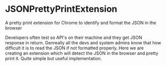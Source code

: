 # JSONPrettyPrintExtension
A pretty print extension for Chrome to identify and format the JSON in the browser

Developers often test so API's on their machine and they get JSON response in return. Genreally all the devs and system admins know that how difficult it is to read the JSON if not formatted properly. 
Here we are creating an extension which will detect the JSON in the browser and pretty print it. Quite simple but useful implementation. 